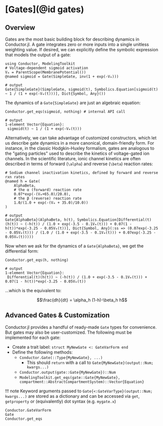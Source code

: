 # [Gates](@id gates)
## Overview
Gates are the most basic building block for describing dynamics in Conductor.jl. A gate
integrates zero or more inputs into a single unitless weighting value. If desired, we can
explicitly define the symbolic expression that models the output of a gate:

```jldoctest gate_example
using Conductor, ModelingToolkit
# Voltage-dependent sigmoid activation
Vₘ = ParentScope(MembranePotential())
@named sigmoid = Gate(SimpleGate, inv(1 + exp(-Vₘ)))

# output
Gate{SimpleGate}(SimpleGate, sigmoid(t), Symbolics.Equation[sigmoid(t) ~ 1 / (1 + exp(-Vₘ(t)))], Dict{Symbol, Any}())
```

The dynamics of a `Gate{SimpleGate}` are just an algebraic equation:

```jldoctest gate_example
Conductor.get_eqs(sigmoid, nothing) # internal API call

# output
1-element Vector{Equation}:
 sigmoid(t) ~ 1 / (1 + exp(-Vₘ(t)))
```

Alternatively, we can take advantage of customized constructors, which let us describe gate
dynamics in a more canonical, domain-friendly form. For instance, in the classic
Hodgkin-Huxley formalism, gates are analogous to the "gating particles" used to describe the
kinetics of voltage-gated ion channels. In the scientific literature, ionic channel kinetics
are often described in terms of forward (``\alpha``) and reverse (``\beta``) reaction rates:

```jldoctest gate_example
# Sodium channel inactivation kinetics, defined by forward and reverse rxn rates
@named h = Gate(
    AlphaBeta,
    # the α (forward) reaction rate
    0.07*exp(-(Vₘ+65.0)/20.0),
    # the β (reverse) reaction rate
    1.0/(1.0 + exp(-(Vₘ + 35.0)/10.0))
)

# output
Gate{AlphaBeta}(AlphaBeta, h(t), Symbolics.Equation[Differential(t)(h(t)) ~ (-h(t)) / (1.0 + exp(-3.5 - 0.1Vₘ(t))) + 0.07(1 - h(t))*exp(-3.25 - 0.05Vₘ(t))], Dict{Symbol, Any}(:ss => (0.07exp(-3.25 - 0.05Vₘ(t))) / (1.0 / (1.0 + exp(-3.5 - 0.1Vₘ(t))) + 0.07exp(-3.25 - 0.05Vₘ(t)))))

```

Now when we ask for the dynamics of a `Gate{AlphaBeta}`, we get the differential form:
```jldoctest gate_example
Conductor.get_eqs(h, nothing)

# output
1-element Vector{Equation}:
 Differential(t)(h(t)) ~ (-h(t)) / (1.0 + exp(-3.5 - 0.1Vₘ(t))) + 0.07(1 - h(t))*exp(-3.25 - 0.05Vₘ(t))
```
...which is the equivalent to:
```math
\frac{dh}{dt} = \alpha_h (1-h)-\beta_h h
```

## Advanced Gates & Customization

Conductor.jl provides a handful of ready-made `Gate` types for convenience. But gates may
also be user-customized. The following must be implemented for each gate:

* Create a trait label: `struct MyNewGate <: GateVarForm end`
* Define the following methods:
    - `Conductor.Gate(::Type{MyNewGate}, ...)`
        * This should `return` with a call to `Gate{MyNewGate}(output::Num; kwargs...)`
    - `Conductor.output(gate::Gate{MyNewGate})::Num`
    - `ModelingToolkit.get_eqs(gate::Gate{MyNewGate}, compartment::AbstractCompartmentSystem)::Vector{Equation}` 

!!! note
    Keyword arguments passed to `Gate{<:GateVarType}(output::Num; kwargs...)` are stored as
    a dictionary and can be accessed via `get`, `getproperty` or (equivalently) dot syntax
    (e.g. `mygate.x`)

```@docs
Conductor.GateVarForm
Gate
Conductor.get_eqs
```
